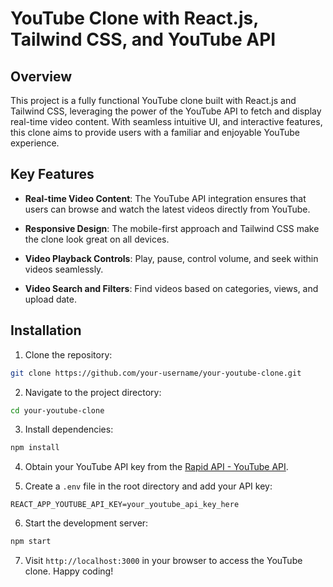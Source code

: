 # YouTube Clone with React.js, Tailwind CSS, and YouTube API

## Overview

This project is a fully functional YouTube clone built with React.js and Tailwind CSS, leveraging the power of the YouTube API to fetch and display real-time video content. With seamless intuitive UI, and interactive features, this clone aims to provide users with a familiar and enjoyable YouTube experience.

## Key Features

- **Real-time Video Content**: The YouTube API integration ensures that users can browse and watch the latest videos directly from YouTube.

- **Responsive Design**: The mobile-first approach and Tailwind CSS make the clone look great on all devices.

- **Video Playback Controls**: Play, pause, control volume, and seek within videos seamlessly.

- **Video Search and Filters**: Find videos based on categories, views, and upload date.

## Installation

1. Clone the repository:

```bash
git clone https://github.com/your-username/your-youtube-clone.git
```

2. Navigate to the project directory:

```bash
cd your-youtube-clone
```

3. Install dependencies:

```bash
npm install
```

4. Obtain your YouTube API key from the [Rapid API - YouTube API](https://rapidapi.com/Glavier/api/youtube138/).

5. Create a `.env` file in the root directory and add your API key:

```env
REACT_APP_YOUTUBE_API_KEY=your_youtube_api_key_here
```

6. Start the development server:

```bash
npm start
```

7. Visit `http://localhost:3000` in your browser to access the YouTube clone.
Happy coding!

